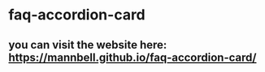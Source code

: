 # faq-accordion-card
## you can visit the website here: https://mannbell.github.io/faq-accordion-card/
